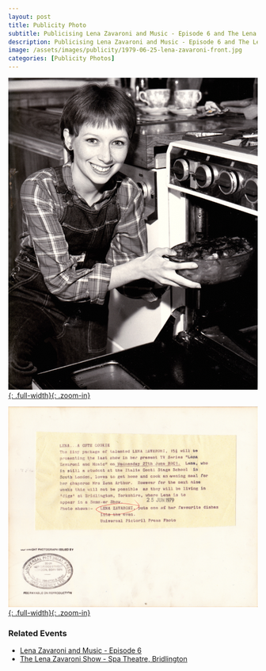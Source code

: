 ```yaml
---
layout: post
title: Publicity Photo
subtitle: Publicising Lena Zavaroni and Music - Episode 6 and The Lena Zavaroni Show - Spa Theatre, Bridlington
description: Publicising Lena Zavaroni and Music - Episode 6 and The Lena Zavaroni Show - Spa Theatre, Bridlington.
image: /assets/images/publicity/1979-06-25-lena-zavaroni-front.jpg
categories: [Publicity Photos]
---
```


[![](/assets/images/publicity/1979-06-25-lena-zavaroni-front.jpg){: .full-width}{: .zoom-in}](/assets/images/publicity/1979-06-25-lena-zavaroni-front.jpg)

[![](/assets/images/publicity/1979-06-25-lena-zavaroni-back.jpg){: .full-width}{: .zoom-in}](/assets/images/publicity/1979-06-25-lena-zavaroni-back.jpg)

### Related Events
* [Lena Zavaroni and Music - Episode 6](/bbc%20one/lena%20zavaroni%20and%20music/1979/06/27/lena-zavaroni-and-music.html)
* [The Lena Zavaroni Show - Spa Theatre, Bridlington](/theatre/the%20lena%20zavaroni%20show/1979/07/05/the-lena-zavaroni-show.html)

